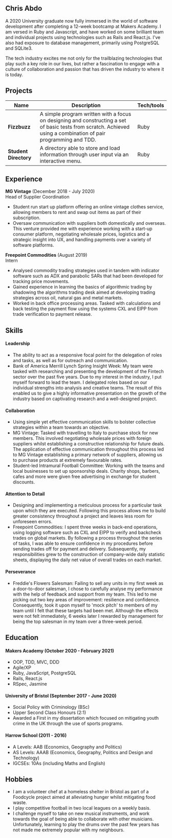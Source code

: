 ## Chris Abdo
A 2020 University graduate now fully immersed in the world of software development after completing a 12-week bootcamp at Makers Academy. I am versed in Ruby and Javascript, and have worked on some brilliant team and individual projects using technologies such as Rails and React.js. I've also had exposure to database management, primarily using PostgreSQL and SQLite3. 

The tech industry excites me not only for the trailblazing technologies that play such a key role in our lives, but rather a fascination to engage with a culture of collaboration and passion that has driven the industry to where it is today.

## Projects

| Name                         | Description       | Tech/tools        |
| ---------------------------- | ----------------- | ----------------- |
| **Fizzbuzz**            | A simple program written with a focus on designing and constructing a set of basic tests from scratch. Achieved using a combination of pair programming and TDD. | Ruby |
| **Student Directory** | A directory able to store and load information through user input via an interactive menu. | Ruby              |

## Experience

**MG Vintage** (December 2018 - July 2020)  
Head of Supplier Coordination

- Student run start up platform offering an online vintage clothes service, allowing members to rent and swap out items as part of their subscription.
- Oversaw communication with suppliers both domestically and overseas. This venture provided me with experience working with a start-up consumer platform, negotiating wholesale prices, logistics and a strategic insight into UX, and handling payments over a variety of software platforms.

**Freepoint Commodities** (August 2019)  
Intern

- Analysed commodity trading strategies used in tandem with indicator software such as ADX and parabolic SARs that had been developed for tracking price movements.
- Gained experience in learning the basics of algorithmic trading by shadowing the algorithms trading desk aimed at developing trading strategies across oil, natural gas and metal markets.
- Worked in back office processing areas. Tasked with calculations and back testing the payment flow using the systems CXL and EIPP from trade verification to payment release.

## Skills

#### Leadership

- The ability to act as a responsive focal point for the delegation of roles and tasks, as well as for outreach and communication.
- Bank of America Merrill Lynch Spring Insight Week: My team were tasked with researching and presenting the development of the Fintech sector over the past five years. Due to my interest in the industry, I put myself forward to lead the team. I delegated roles based on our individual strengths into analysis and creative teams. The result of this enabled us to give a highly informative presentation on the growth of the industry based on captivating research and a well-designed project.

#### Collaboration

- Using simple yet effective communication skills to bolster collective strategies within a team towards an objective.
- MG Vintage: Tasked with travelling to Italy to purchase stock for new members. This involved negotiating wholesale prices with foreign suppliers whilst establishing a constructive relationship for future deals. The application of effective communication throughout this process led to MG Vintage establishing a primary network of suppliers, allowing us to purchase products at extremely favourable rates.
- Student-led Intramural Football Committee: Working with the teams and local businesses to set up sponsorship deals. Charity shops, barbers, cafes and more were given free advertising in exchange for student discounts.

#### Attention to Detail

- Designing and implementing a meticulous process for a particular task upon which they are executed. Following this process allows me to build greater consistency throughout a project and leaves less room for unforeseen errors.
- Freepoint Commodities: I spent three weeks in back-end operations, using logging software such as CXL and EIPP to verify and backcheck trades on global markets. By following a process throughout the series of tasks, I was able to ensure confidence in my procedures before sending trades off for payment and delivery. Subsequently, my responsibilities grew to the construction of company-wide daily statistic sheets, displaying the daily net value of overall trades on each market.

#### Perseverance

- Freddie's Flowers Salesman: Failing to sell any units in my first week as a door-to-door salesman, I chose to carefully analyse my performance with the help of feedback and support from my team. This led to me picking out two key areas of improvement: resilience and confidence. Consequently, took it upon myself to 'mock pitch' to members of my team until I felt that these targets had been met. Although the effects were not felt immediately, 6 weeks later I rewarded by management for being the top salesman in my team over a three-week period.

## Education

#### Makers Academy (October 2020 - February 2021)

- OOP, TDD, MVC, DDD
- Agile/XP
- Ruby, JavaScript, PostgreSQL
- Rails, React.js
- RSpec, Jasmine

#### University of Bristol (September 2017 - June 2020)

- Social Policy with Criminology (BSc)
- Upper Second Class Honours (2:1)
- Awarded a First in my dissertation which focused on mitigating youth crime in the UK through the use of sports programs.

#### Harrow School (2011 - 2016)

- A Levels: AAB (Economics, Geography and Politics)
- AS Levels: AAAB (Economics, Geography, Politics and Design and Technology)
- IGCSEs: 10As (including Maths and English)

## Hobbies

- I am a volunteer chef at a homeless shelter in Bristol as part of a Foodcycle project aimed at alleviating hunger whilst mitigating food waste.
- I play competitive football in two local leagues on a weekly basis.
- I challenge myself to take on new musical instruments, and work towards the goal of being able to collaborate with other musicians. Unfortunately, learning to play the drums over the past few years has not made me extremely popular with my neighbours.
